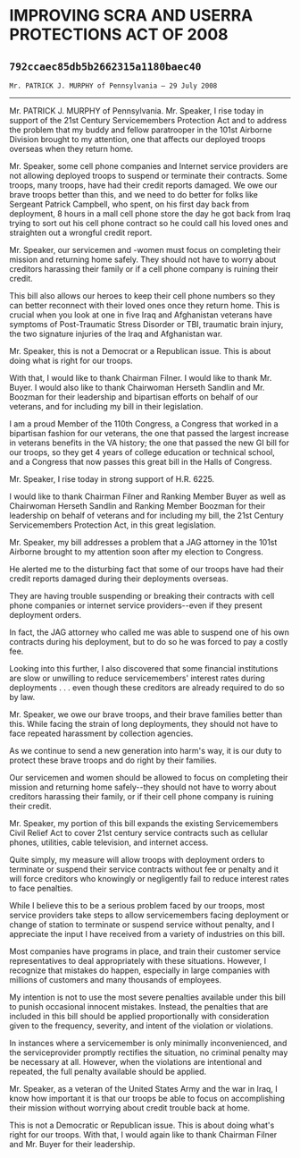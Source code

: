 # IMPROVING SCRA AND USERRA PROTECTIONS ACT OF 2008
## `792ccaec85db5b2662315a1180baec40`
`Mr. PATRICK J. MURPHY of Pennsylvania — 29 July 2008`

---


Mr. PATRICK J. MURPHY of Pennsylvania. Mr. Speaker, I rise today in 
support of the 21st Century Servicemembers Protection Act and to 
address the problem that my buddy and fellow paratrooper in the 101st 
Airborne Division brought to my attention, one that affects our 
deployed troops overseas when they return home.

Mr. Speaker, some cell phone companies and Internet service providers 
are not allowing deployed troops to suspend or terminate their 
contracts. Some troops, many troops, have had their credit reports 
damaged. We owe our brave troops better than this, and we need to do 
better for folks like Sergeant Patrick Campbell, who spent, on his 
first day back from deployment, 8 hours in a mall cell phone store the 
day he got back from Iraq trying to sort out his cell phone contract so 
he could call his loved ones and straighten out a wrongful credit 
report.

Mr. Speaker, our servicemen and -women must focus on completing their 
mission and returning home safely. They should not have to worry about 
creditors harassing their family or if a cell phone company is ruining 
their credit.

This bill also allows our heroes to keep their cell phone numbers so 
they can better reconnect with their loved ones once they return home. 
This is crucial when you look at one in five Iraq and Afghanistan 
veterans have symptoms of Post-Traumatic Stress Disorder or TBI, 
traumatic brain injury, the two signature injuries of the Iraq and 
Afghanistan war.

Mr. Speaker, this is not a Democrat or a Republican issue. This is 
about doing what is right for our troops.

With that, I would like to thank Chairman Filner. I would like to 
thank Mr. Buyer. I would also like to thank Chairwoman Herseth Sandlin 
and Mr. Boozman for their leadership and bipartisan efforts on behalf 
of our veterans, and for including my bill in their legislation.

I am a proud Member of the 110th Congress, a Congress that worked in 
a bipartisan fashion for our veterans, the one that passed the largest 
increase in veterans benefits in the VA history; the one that passed 
the new GI bill for our troops, so they get 4 years of college 
education or technical school, and a Congress that now passes this 
great bill in the Halls of Congress.

Mr. Speaker, I rise today in strong support of H.R. 6225.

I would like to thank Chairman Filner and Ranking Member Buyer as 
well as Chairwoman Herseth Sandlin and Ranking Member Boozman for their 
leadership on behalf of veterans and for including my bill, the 21st 
Century Servicemembers Protection Act, in this great legislation.

Mr. Speaker, my bill addresses a problem that a JAG attorney in the 
101st Airborne brought to my attention soon after my election to 
Congress.

He alerted me to the disturbing fact that some of our troops have had 
their credit reports damaged during their deployments overseas.

They are having trouble suspending or breaking their contracts with 
cell phone companies or internet service providers--even if they 
present deployment orders.

In fact, the JAG attorney who called me was able to suspend one of 
his own contracts during his deployment, but to do so he was forced to 
pay a costly fee.

Looking into this further, I also discovered that some financial 
institutions are slow or unwilling to reduce servicemembers' interest 
rates during deployments . . . even though these creditors are already 
required to do so by law.

Mr. Speaker, we owe our brave troops, and their brave families better 
than this. While facing the strain of long deployments, they should not 
have to face repeated harassment by collection agencies.

As we continue to send a new generation into harm's way, it is our 
duty to protect these brave troops and do right by their families.

Our servicemen and women should be allowed to focus on completing 
their mission and returning home safely--they should not have to worry 
about creditors harassing their family, or if their cell phone company 
is ruining their credit.

Mr. Speaker, my portion of this bill expands the existing 
Servicemembers Civil Relief Act to cover 21st century service contracts 
such as cellular phones, utilities, cable television, and internet 
access.

Quite simply, my measure will allow troops with deployment orders to 
terminate or suspend their service contracts without fee or penalty and 
it will force creditors who knowingly or negligently fail to reduce 
interest rates to face penalties.

While I believe this to be a serious problem faced by our troops, 
most service providers take steps to allow servicemembers facing 
deployment or change of station to terminate or suspend service without 
penalty, and I appreciate the input I have received from a variety of 
industries on this bill.

Most companies have programs in place, and train their customer 
service representatives to deal appropriately with these situations. 
However, I recognize that mistakes do happen, especially in large 
companies with millions of customers and many thousands of employees.

My intention is not to use the most severe penalties available under 
this bill to punish occasional innocent mistakes. Instead, the 
penalties that are included in this bill should be applied 
proportionally with consideration given to the frequency, severity, and 
intent of the violation or violations.

In instances where a servicemember is only minimally inconvenienced, 
and the serviceprovider promptly rectifies the situation, no criminal 
penalty may be necessary at all. However, when the violations are 
intentional and repeated, the full penalty available should be applied.

Mr. Speaker, as a veteran of the United States Army and the war in 
Iraq, I know how important it is that our troops be able to focus on 
accomplishing their mission without worrying about credit trouble back 
at home.

This is not a Democratic or Republican issue. This is about doing 
what's right for our troops. With that, I would again like to thank 
Chairman Filner and Mr. Buyer for their leadership.
